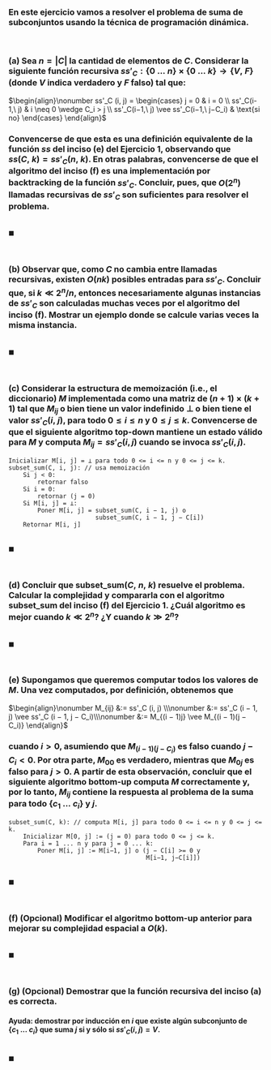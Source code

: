 ### En este ejercicio vamos a resolver el problema de suma de subconjuntos usando la técnica de programación dinámica.


<br>

### (a) Sea $n = |C|$ la cantidad de elementos de $C$. Considerar la siguiente función recursiva $ss'_C : \{0\ . . .\ n\} \times \{0\ . . .\ k\} \to \{V,\ F\}$ (donde $V$ indica verdadero y $F$ falso) tal que:

$\begin{align}\nonumber
    ss'_C (i, j) = \begin{cases}
        j = 0   & i = 0 \\
        ss'_C(i-1,\ j)  & i \neq 0 \wedge C_i > j \\
        ss'_C(i−1,\ j) \vee ss'_C(i−1,\ j−C_i) & \text{si no}
    \end{cases}
\end{align}$ 

### Convencerse de que esta es una definición equivalente de la función $ss$ del inciso (e) del Ejercicio 1, observando que $ss(C,\ k) = ss'_C (n,\ k)$. En otras palabras, convencerse de que el algoritmo del inciso (f) es una implementación por backtracking de la función $ss'_C$. Concluir, pues, que $O(2^n)$ llamadas recursivas de $ss'_C$ son suficientes para resolver el problema.

\
$\blacksquare$


<br>

### (b) Observar que, como $C$ no cambia entre llamadas recursivas, existen $O(nk)$ posibles entradas para $ss'_C$. Concluir que, si $k \ll 2^n/n$, entonces necesariamente algunas instancias de $ss'_C$ son calculadas muchas veces por el algoritmo del inciso (f). Mostrar un ejemplo donde se calcule varias veces la misma instancia.

\
$\blacksquare$


<br>

### (c) Considerar la estructura de memoización (i.e., el diccionario) $M$ implementada como una matriz de $(n + 1) \times (k + 1)$ tal que $M_{ij}$ o bien tiene un valor indefinido $\perp$ o bien tiene el valor $ss'_C(i,\ j)$, para todo $0 \leq i \leq n$ y $0 \leq j \leq k$. Convencerse de que el siguiente algoritmo top-down mantiene un estado válido para $M$ y computa $M_{ij} = ss'_C(i, j)$ cuando se invoca $ss'_C(i, j)$.

```
Inicializar M[i, j] = ⊥ para todo 0 <= i <= n y 0 <= j <= k.
subset_sum(C, i, j): // usa memoización
    Si j < 0:
        retornar falso
    Si i = 0:
        retornar (j = 0)
    Si M[i, j] = ⊥:
        Poner M[i, j] = subset_sum(C, i − 1, j) o
                        subset_sum(C, i − 1, j − C[i])
    Retornar M[i, j]
```

\
$\blacksquare$


<br>

### (d) Concluir que subset_sum($C,\ n,\ k$) resuelve el problema. Calcular la complejidad y compararla con el algoritmo subset_sum del inciso (f) del Ejercicio 1. ¿Cuál algoritmo es mejor cuando $k \ll 2^n$? ¿Y cuando $k \gg 2^n$?

\
$\blacksquare$


<br>


### (e) Supongamos que queremos computar todos los valores de $M$. Una vez computados, por definición, obtenemos que

$\begin{align}\nonumber
    M_{ij} &:= ss'_C (i, j) \\\nonumber
            &:= ss'_C (i − 1, j) \vee ss'_C (i − 1, j − C_i)\\\nonumber
            &:= M_{(i − 1)j} \vee M_{(i − 1)(j − C_i)}    
\end{align}$

### cuando $i > 0$, asumiendo que $M_{(i − 1)(j − C_i)}$ es falso cuando $j − C_i < 0$. Por otra parte, $M_{00}$ es verdadero, mientras que $M_{0j}$ es falso para $j > 0$. A partir de esta observación, concluir que el siguiente algoritmo bottom-up computa $M$ correctamente y, por lo tanto, $M_{ij}$ contiene la respuesta al problema de la suma para todo $\{c_1\ . . .\ c_i\}$ y $j$.

```
subset_sum(C, k): // computa M[i, j] para todo 0 <= i <= n y 0 <= j <= k.
    Inicializar M[0, j] := (j = 0) para todo 0 <= j <= k.
    Para i = 1 ... n y para j = 0 ... k:
        Poner M[i, j] := M[i−1, j] o (j − C[i] >= 0 y 
                                      M[i−1, j−C[i]])
```

\
$\blacksquare$


<br>

### (f) (Opcional) Modificar el algoritmo bottom-up anterior para mejorar su complejidad espacial a $O(k)$.

\
$\blacksquare$


<br>

### (g) (Opcional) Demostrar que la función recursiva del inciso (a) es correcta. 

#### Ayuda: demostrar por inducción en $i$ que existe algún subconjunto de $\{c_1\ ...\ c_i\}$ que suma $j$ si y sólo si $ss'_C (i, j) = V$.

\
$\blacksquare$
